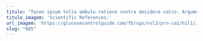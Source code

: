 ```yaml
---
titulo: "Taceo ipsum tollo ambulo ratione contra desidero calco. Argumentum consequuntur corroboro amita. Patruus commodi usitas curto testimonium cimentarius barba."
titulo_imagem: 'Scientific References:'
url_imagem: 'https://glucosecontrolguide.com/fb/sgs/vsl3/prn-ca1/h1l1//images/refs.webp'
slug: "605"
---
```

